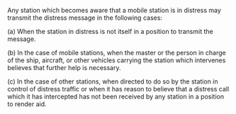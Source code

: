 Any station which becomes aware that a mobile station is in distress may transmit the distress message in the following cases:

(a) When the station in distress is not itself in a position to transmit the message.

(b) In the case of mobile stations, when the master or the person in charge of the ship, aircraft, or other vehicles carrying the station which intervenes believes that further help is necessary.

(c) In the case of other stations, when directed to do so by the station in control of distress traffic or when it has reason to believe that a distress call which it has intercepted has not been received by any station in a position to render aid.

